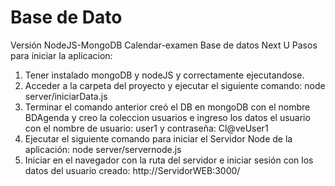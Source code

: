 # Base de Dato
Versión NodeJS-MongoDB Calendar-examen Base de datos Next U
Pasos para iniciar la aplicacion:
1. Tener instalado mongoDB y nodeJS y correctamente ejecutandose.
2. Acceder a la carpeta del proyecto y ejecutar el siguiente comando:
   node server/iniciarData.js
3. Terminar el comando anterior creó el DB en mongoDB con el nombre BDAgenda
   y creo la coleccion usuarios e ingreso los datos el usuario con el nombre de usuario: user1 y contraseña: Cl@veUser1
4. Ejecutar el siguiente comando para iniciar el Servidor Node de la aplicación:
   node server/servernode.js
5. Iniciar en el navegador con la ruta del servidor e iniciar sesión con los datos del usuario creado:
   http://ServidorWEB:3000/
